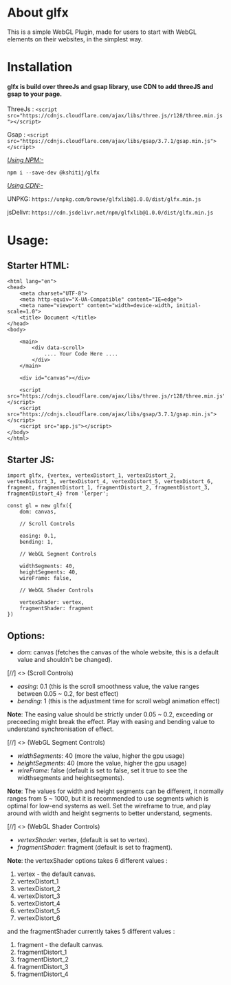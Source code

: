 # About glfx

This is a simple WebGL Plugin, made for users to start with WebGL elements on their websites, in the simplest way.

# Installation 

#### glfx is build over threeJs and gsap library, use CDN to add threeJS and gsap to your page.

ThreeJs : `<script src="https://cdnjs.cloudflare.com/ajax/libs/three.js/r128/three.min.js"></script>`

Gsap : `<script src="https://cdnjs.cloudflare.com/ajax/libs/gsap/3.7.1/gsap.min.js"></script>`

<ins> _Using NPM:-_ </ins>

`npm i --save-dev @kshitij/glfx`

<ins> _Using CDN:-_ </ins>

UNPKG: `https://unpkg.com/browse/glfxlib@1.0.0/dist/glfx.min.js`

jsDelivr: `https://cdn.jsdelivr.net/npm/glfxlib@1.0.0/dist/glfx.min.js`

# Usage:

## Starter HTML:

```
<html lang="en">
<head>
    <meta charset="UTF-8">
    <meta http-equiv="X-UA-Compatible" content="IE=edge">
    <meta name="viewport" content="width=device-width, initial-scale=1.0">
    <title> Document </title>
</head>
<body>

    <main>
        <div data-scroll>
            .... Your Code Here ....
        </div>
    </main>
    
    <div id="canvas"></div>
    
    <script src="https://cdnjs.cloudflare.com/ajax/libs/three.js/r128/three.min.js"></script>
    <script src="https://cdnjs.cloudflare.com/ajax/libs/gsap/3.7.1/gsap.min.js"></script>
    <script src="app.js"></script>
</body>
</html>
```

## Starter JS:

```
import glfx, {vertex, vertexDistort_1, vertexDistort_2, vertexDistort_3, vertexDistort_4, vertexDistort_5, vertexDistort_6, fragment, fragmentDistort_1, fragmentDistort_2, fragmentDistort_3, fragmentDistort_4} from 'lerper';

const gl = new glfx({
    dom: canvas,

    // Scroll Controls

    easing: 0.1,
    bending: 1,

    // WebGL Segment Controls

    widthSegments: 40,
    heightSegments: 40,
    wireFrame: false,

    // WebGL Shader Controls

    vertexShader: vertex,
    fragmentShader: fragment
})
```

## Options:

* _dom_: canvas (fetches the canvas of the whole website, this is a default value and shouldn't be changed).

[//] <> (Scroll Controls)

* _easing_: 0.1 (this is the scroll smoothness value, the value ranges between 0.05 ~ 0.2, for best effect)
* _bending_: 1 (this is the adjustment time for scroll webgl animation effect)

__Note__: The easing value should be strictly under 0.05 ~ 0.2, exceeding or preceeding might break the effect.
Play with easing and bending value to understand synchronisation of effect.
          
[//] <> (WebGL Segment Controls)

* _widthSegments_: 40 (more the value, higher the gpu usage)
* _heightSegments_: 40 (more the value, higher the gpu usage)
* _wireFrame_: false (default is set to false, set it true to see the widthsegments and heightsegments).

__Note__: The values for width and height segments can be different, it normally ranges from 5 ~ 1000, but it is recommended to use segments which is optimal for low-end systems as well.
Set the wireframe to true, and play around with width and height segments to better understand, segments.

[//] <> (WebGL Shader Controls)

* _vertexShader_: vertex, (default is set to vertex).
* _fragmentShader_: fragment (default is set to fragment).

__Note__: the vertexShader options takes 6 different values :
1. vertex - the default canvas.
2. vertexDistort_1
3. vertexDistort_2
4. vertexDistort_3
5. vertexDistort_4
6. vertexDistort_5
7. vertexDistort_6

and the fragmentShader currently takes 5 different values :
1. fragment - the default canvas.
2. fragmentDistort_1
3. fragmentDistort_2
4. fragmentDistort_3
5. fragmentDistort_4


